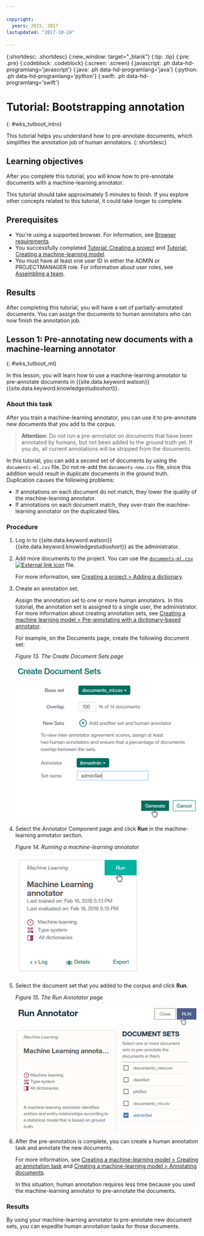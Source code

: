 ```yaml
---

copyright:
  years: 2015, 2017
lastupdated: "2017-10-24"

---
```


{:shortdesc: .shortdesc}
{:new_window: target="_blank"}
{:tip: .tip}
{:pre: .pre}
{:codeblock: .codeblock}
{:screen: .screen}
{:javascript: .ph data-hd-programlang='javascript'}
{:java: .ph data-hd-programlang='java'}
{:python: .ph data-hd-programlang='python'}
{:swift: .ph data-hd-programlang='swift'}

# Tutorial: Bootstrapping annotation
{: #wks_tutboot_intro}

This tutorial helps you understand how to pre-annotate documents, which simplifies the annotation job of human annotators.
{: shortdesc}

## Learning objectives

After you complete this tutorial, you will know how to pre-annotate documents with a machine-learning annotator.

This tutorial should take approximately 5 minutes to finish. If you explore other concepts related to this tutorial, it could take longer to complete.

## Prerequisites

- You're using a supported browser. For information, see [Browser requirements](/docs/services/knowledge-studio/system-requirements.html).
- You successfully completed [Tutorial: Creating a project](/docs/services/knowledge-studio/tutorials-create-project.html) and [Tutorial: Creating a machine-learning model](/docs/services/knowledge-studio/tutorials-create-ml-model.html).
- You must have at least one user ID in either the ADMIN or PROJECTMANAGER role. For information about user roles, see [Assembling a team](/docs/services/knowledge-studio/team.html).

## Results

After completing this tutorial, you will have a set of partially-annotated documents. You can assign the documents to human annotators who can now finish the annotation job.

## Lesson 1: Pre-annotating new documents with a machine-learning annotator
{: #wks_tutboot_ml}

In this lesson, you will learn how to use a machine-learning annotator to pre-annotate documents in {{site.data.keyword.watson}} {{site.data.keyword.knowledgestudioshort}}.

### About this task

After you train a machine-learning annotator, you can use it to pre-annotate new documents that you add to the corpus.

> **Attention:** Do not run a pre-annotator on documents that have been annotated by humans, but not been added to the ground truth yet. If you do, all current annotations will be stripped from the documents.

In this tutorial, you can add a second set of documents by using the `documents-ml.csv` file. Do not re-add the `documents-new.csv` file, since this addition would result in duplicate documents in the ground truth. Duplication causes the following problems:

- If annotations on each document do not match, they lower the quality of the machine-learning annotator.
- If annotations on each document match, they over-train the machine-learning annotator on the duplicated files.

### Procedure

1. Log in to {{site.data.keyword.watson}} {{site.data.keyword.knowledgestudioshort}} as the administrator.
1. Add more documents to the project. You can use the <a target="_blank" href="https://watson-developer-cloud.github.io/doc-tutorial-downloads/knowledge-studio/documents-ml.csv" download>`documents-ml.csv`<img src="../../icons/launch-glyph.svg" alt="External link icon" title="External link icon" class="style-scope doc-content"></a> file.

    For more information, see [Creating a project > Adding a dictionary](/docs/services/knowledge-studio/tutorials-create-project.html#wks_tutless4).

1. Create an annotation set.

    Assign the annotation set to one or more human annotators. In this tutorial, the annotation set is assigned to a single user, the administrator. For more information about creating annotation sets, see [Creating a machine learning model > Pre-annotating with a dictionary-based annotator](/docs/services/knowledge-studio/tutorials-create-ml-model.html#wks_tutless_ml3).

    For example, on the Documents page, create the following document set:

    *Figure 13. The Create Document Sets page*

    ![This screen capture shows the Create Document Sets page. The Base set is documents_ml.csv.](images/wks_tutdocset4.gif)

1. Select the Annotator Component page and click **Run** in the machine-learning annotator section.

    *Figure 14. Running a machine-learning annotator*

    ![This screen capture shows the Annotator Component page. The Run button is highlighted.](images/wks_tutanno11.gif)

1. Select the document set that you added to the corpus and click **Run**.

    *Figure 15. The Run Annotator page*

    ![This screen capture shows the Run Annotator page. The Run button is highlighted.](images/wks_tutanno12.gif)

1. After the pre-annotation is complete, you can create a human annotation task and annotate the new documents.

    For more information, see [Creating a machine-learning model > Creating an annotation task](/docs/services/knowledge-studio/tutorials-create-ml-model.html#wks_tutless_ml4) and [Creating a machine-learning model > Annotating documents](/docs/services/knowledge-studio/tutorials-create-ml-model.html#wks_tutless_ml5).

    In this situation, human annotation requires less time because you used the machine-learning annotator to pre-annotate the documents.

### Results

By using your machine-learning annotator to pre-annotate new document sets, you can expedite human annotation tasks for those documents.
